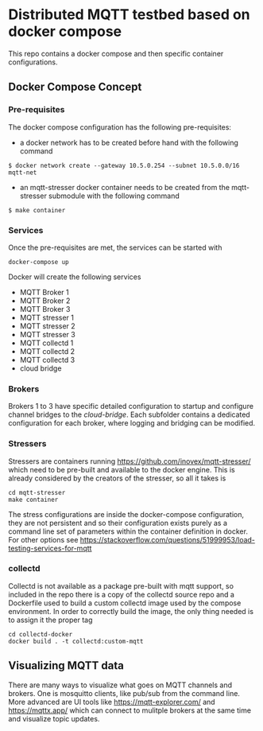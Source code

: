 # Distributed MQTT testbed based on docker compose
This repo contains a docker compose and then specific container configurations.

## Docker Compose Concept
### Pre-requisites
The docker compose configuration has the following pre-requisites:
* a docker network has to be created before hand with the following command
```
$ docker network create --gateway 10.5.0.254 --subnet 10.5.0.0/16 mqtt-net 
```
* an mqtt-stresser docker container needs to be created from the mqtt-stresser submodule with the following command
```
$ make container
```

### Services
Once the pre-requisites are met, the services can be started with
```
docker-compose up
```
Docker will create the following services
* MQTT Broker 1
* MQTT Broker 2
* MQTT Broker 3
* MQTT stresser 1
* MQTT stresser 2
* MQTT stresser 3
* MQTT collectd 1
* MQTT collectd 2
* MQTT collectd 3
* cloud bridge

### Brokers
Brokers 1 to 3 have specific detailed configuration to startup and configure channel bridges to the <i>cloud-bridge</i>. Each subfolder contains a dedicated configuration for each broker, where logging and bridging can be modified.

### Stressers
Stressers are containers running https://github.com/inovex/mqtt-stresser/ which need to be pre-built and available to the docker engine.
This is already considered by the creators of the stresser, so all it takes is
```
cd mqtt-stresser
make container
```

The stress configurations are inside the docker-compose configuration, they are not persistent and so their configuration exists purely as a command line set of parameters within the container definition in docker.
For other options see https://stackoverflow.com/questions/51999953/load-testing-services-for-mqtt

### collectd
Collectd is not available as a package pre-built with mqtt support, so included in the repo there is a copy of the collectd source repo and a Dockerfile used to build a custom collectd image used by the compose environment.
In order to correctly build the image, the only thing needed is to assign it the proper tag
```
cd collectd-docker
docker build . -t collectd:custom-mqtt
```

## Visualizing MQTT data
There are many ways to visualize what goes on MQTT channels and brokers. One is mosquitto clients, like pub/sub from the command line. More advanced are UI tools like https://mqtt-explorer.com/ and https://mqttx.app/ which can connect to mulitple brokers at the same time and visualize topic updates.
